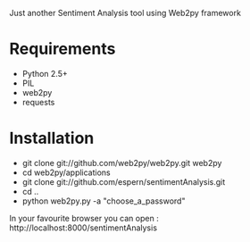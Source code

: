 Just another Sentiment Analysis tool using Web2py framework

Requirements
============
- Python 2.5+
- PIL
- web2py
- requests

Installation
============
- git clone git://github.com/web2py/web2py.git web2py
- cd web2py/applications
- git clone git://github.com/espern/sentimentAnalysis.git
- cd ..
- python web2py.py -a "choose_a_password"

In your favourite browser you can open : http://localhost:8000/sentimentAnalysis
